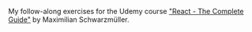 My follow-along exercises for the Udemy course ["React - The Complete Guide"](https://www.udemy.com/course/react-the-complete-guide-incl-redux/) by Maximilian Schwarzmüller.
